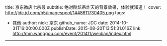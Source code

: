 title: 京东微店七宗最
subtitle: 绝对酷炫吊炸天的背景效果，体验就知道！
cover: http://jdc.jd.com/h5/imagespool/1448611730405.png
tags:
  - 其他
author:
  nick: 京东
  github_name: JDC
date: 2014-10-31T16:00:00.000Z
publishDate: 2015-08-20T13:51:31.016Z
link: http://mm.wanggou.com/event/201411/weidian/index.html
---